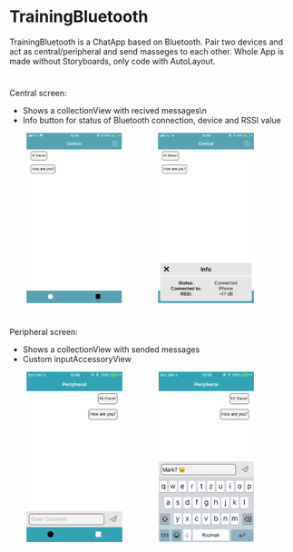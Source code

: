 # TrainingBluetooth

TrainingBluetooth is a ChatApp based on Bluetooth.
Pair two devices and act as central/peripheral and send masseges to each other.
Whole App is made without Storyboards, only code with AutoLayout.
#
Central screen:
- Shows a collectionView with recived messages\n 
- Info button for status of  Bluetooth connection, device and RSSI value

 <img src="images/central.png" widht= 150 height = 300  hspace="30" />  <img src="images/centralInfo.png" widht= 150 height = 300  hspace="30" />
#
Peripheral screen:
- Shows a collectionView with sended messages
- Custom inputAccessoryView 

 <img src="images/peripheral.png" widht= 150 height = 300  hspace="30" />  <img src="images/peripheralKeyboard.png" widht= 150 height = 300  hspace="30" />


